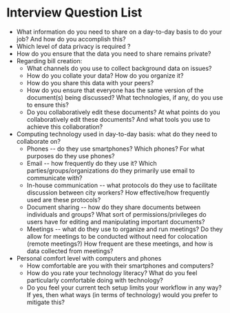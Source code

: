 Interview Question List
============
- What information do you need to share on a day-to-day basis to do your job? And how do you accomplish this?
- Which level of data privacy is required ?
- How do you ensure that the data you need to share remains private?
- Regarding bill creation:
	- What channels do you use to collect background data on issues?
	- How do you collate your data? How do you organize it?
	- How do you share this data with your peers?
	- How do you ensure that everyone has the same version of the document(s) being discussed? What technologies, if any, do you use to ensure this?
	- Do you collaboratively edit these documents? At what points do you collaboratively edit these documents? And what tools you use to achieve this collaboration?
- Computing technology used in day-to-day basis: what do they need to collaborate on?
	- Phones -- do they use smartphones? Which phones? For what purposes do they use phones?
	- Email -- how frequently do they use it? Which parties/groups/organizations do they primarily use email to communicate with?
	- In-house communication -- what protocols do they use to facilitate discussion between city workers? How effective/how frequently used are these protocols?
	- Document sharing -- how do they share documents between individuals and groups? What sort of permissions/privileges do users have for editing and manipulating important documents?
	- Meetings -- what do they use to organize and run meetings? Do they allow for meetings to be conducted without need for colocation (remote meetings?) How frequent are these meetings, and how is data collected from meetings?
- Personal comfort level with computers and phones
	- How comfortable are you with their smartphones and computers?
	- How do you rate your technology literacy? What do you feel particularly comfortable doing with technology?
	- Do you feel your current tech setup limits your workflow in any way? If yes, then what ways (in terms of technology) would you prefer to mitigate this? 
